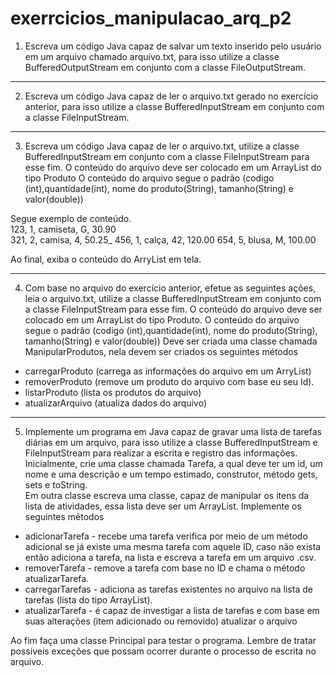 # exerrcicios_manipulacao_arq_p2

1) Escreva um código Java capaz de salvar um texto inserido pelo usuário em um arquivo chamado arquivo.txt, para isso utilize a classe BufferedOutputStream em conjunto com a classe FileOutputStream.

----

2) Escreva um código Java capaz de ler o arquivo.txt gerado no exercício anterior, para isso utilize a classe BufferedInputStream em conjunto com a classe FileInputStream.

----

3) Escreva um código Java capaz de ler o arquivo.txt, utilize a classe BufferedInputStream em conjunto com a classe FileInputStream para esse fim.
 O conteúdo do arquivo deve ser colocado em um ArrayList do tipo Produto O conteúdo do arquivo segue o padrão (codigo (int),quantidade(int), nome do produto(String), tamanho(String) e valor(double))
 
Segue exemplo de conteúdo.      
123, 1, camiseta, G, 30.90<br/>
321, 2, camisa, 4, 50.25_
456, 1, calça, 42, 120.00
654, 5, blusa, M, 100.00

Ao final, exiba o conteúdo do ArryList em tela.

----

4) Com base no arquivo do exercício anterior, efetue as seguintes ações, leia o arquivo.txt, utilize a classe BufferedInputStream em conjunto com a classe FileInputStream para esse fim. O conteúdo do arquivo deve ser colocado em um ArrayList do tipo Produto. O conteúdo do arquivo segue o padrão (codigo (int),quantidade(int), nome do produto(String), tamanho(String) e valor(double))
 Deve ser criada uma classe chamada ManipularProdutos, nela devem ser criados os seguintes métodos 
 - carregarProduto (carrega as informações do arquivo em um ArryList)
 - removerProduto (remove um produto do arquivo com base eu seu Id).
 - listarProduto (lista os produtos do arquivo)
 - atualizarArquivo (atualiza dados do arquivo)

----

5)  Implemente um programa em Java capaz de gravar uma lista de tarefas diárias em um arquivo, para isso utilize a classe BufferedInputStream  e FileInputStream para realizar a escrita e registro das informações. 
 Inicialmente, crie uma classe chamada Tarefa, a qual deve ter um id, um nome e uma descrição e um tempo estimado, construtor, método gets, sets e toString.  
  Em outra classe escreva uma classe, capaz de manipular os itens da lista de atividades, essa lista deve ser um ArrayList. 
  Implemente os seguintes métodos
  - adicionarTarefa - recebe uma tarefa verifica por meio de um método adicional se já existe uma mesma tarefa com aquele ID, caso não exista então adiciona a tarefa, na lista e escreva a tarefa em um arquivo .csv.
  - removerTarefa - remove a tarefa com base no ID e chama o método atualizarTarefa.
  - carregarTarefas - adiciona as tarefas existentes no arquivo na lista de tarefas (lista do tipo ArrayList).
  - atualizarTarefa - é capaz de investigar a lista de tarefas e com base em suas alterações (item adicionado ou removido) atualizar o arquivo
 
Ao fim faça uma classe Principal para testar o programa.
Lembre de tratar possíveis exceções que possam ocorrer durante o processo de escrita no arquivo.

